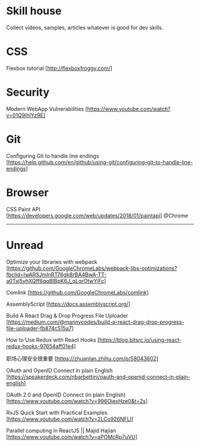 # Skill house
Collect videos, samples, articles whatever is good for dev skills.

# CSS
Flexbox tutorial [http://flexboxfroggy.com/]

# Security
Modern WebApp Vulnerabilities [https://www.youtube.com/watch?v=01Q9ihlYz9E]

# Git
Configuring Git to handle line endings [https://help.github.com/en/github/using-git/configuring-git-to-handle-line-endings]

# Browser
CSS Paint API [https://developers.google.com/web/updates/2018/01/paintapi] @Chrome


------
# Unread
Optimize your libraries with webpack [https://github.com/GoogleChromeLabs/webpack-libs-optimizations?fbclid=IwAR3JmInRT76gk8rBA4BwA-TT-a0Tsj5yhXQff6qqBlBpK6J_qLqrOtwYiFc]

Comlink [https://github.com/GoogleChromeLabs/comlink]

AssemblyScript [https://docs.assemblyscript.org/]

Build A React Drag & Drop Progress File Uploader [https://medium.com/@mannycodes/build-a-react-drag-drop-progress-file-uploader-fb874c515a7]

How to Use Redux with React Hooks [https://blog.bitsrc.io/using-react-redux-hooks-97654aff01e4]

职场心理安全很重要 [https://zhuanlan.zhihu.com/p/58043602]

OAuth and OpenID Connect in plain English [https://speakerdeck.com/nbarbettini/oauth-and-openid-connect-in-plain-english]

OAuth 2.0 and OpenID Connect (in plain English) [https://www.youtube.com/watch?v=996OiexHze0&t=2s]

RxJS Quick Start with Practical Examples [https://www.youtube.com/watch?v=2LCo926NFLI]

Parallel computing in ReactJS || Majid Hajian [https://www.youtube.com/watch?v=aPOMcRp7uVU]
